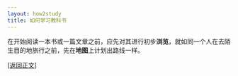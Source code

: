 ```yaml
---
layout: how2study
title: 如何学习教科书
---
```


在开始阅读一本书或一篇文章之前，应先对其进行初步**浏览**，就如同一个人在去陌生目的地旅行之前，先在**地图**上计划出路线一样。

[[返回正文](how2study_3.html#asw04)]
